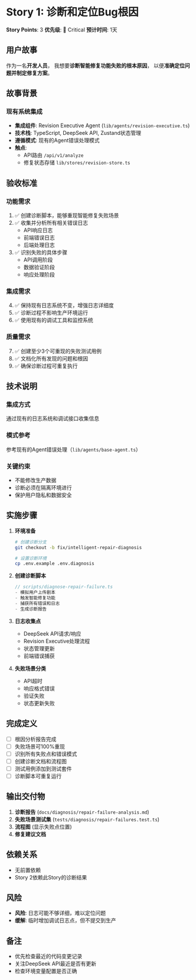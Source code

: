 # Story 1: 诊断和定位Bug根因

**Story Points**: 3
**优先级**: 🔴 Critical
**预计时间**: 1天

## 用户故事

作为一名**开发人员**，
我想要**诊断智能修复功能失败的根本原因**，
以便**准确定位问题并制定修复方案**。

## 故事背景

### 现有系统集成
- **集成组件**: Revision Executive Agent (`lib/agents/revision-executive.ts`)
- **技术栈**: TypeScript, DeepSeek API, Zustand状态管理
- **遵循模式**: 现有的Agent错误处理模式
- **触点**:
  - API路由 `/api/v1/analyze`
  - 修复状态存储 `lib/stores/revision-store.ts`

## 验收标准

### 功能需求
1. ✅ 创建诊断脚本，能够重现智能修复失败场景
2. ✅ 收集并分析所有相关错误日志
   - API响应日志
   - 前端错误日志
   - 后端处理日志
3. ✅ 识别失败的具体步骤
   - API调用阶段
   - 数据验证阶段
   - 响应处理阶段

### 集成需求
4. ✅ 保持现有日志系统不变，增强日志详细度
5. ✅ 诊断过程不影响生产环境运行
6. ✅ 使用现有的调试工具和监控系统

### 质量需求
7. ✅ 创建至少3个可重现的失败测试用例
8. ✅ 文档化所有发现的问题和根因
9. ✅ 确保诊断过程可重复执行

## 技术说明

### 集成方式
通过现有的日志系统和调试接口收集信息

### 模式参考
参考现有的Agent错误处理（`lib/agents/base-agent.ts`）

### 关键约束
- 不能修改生产数据
- 诊断必须在隔离环境进行
- 保护用户隐私和数据安全

## 实施步骤

1. **环境准备**
   ```bash
   # 创建诊断分支
   git checkout -b fix/intelligent-repair-diagnosis

   # 设置诊断环境
   cp .env.example .env.diagnosis
   ```

2. **创建诊断脚本**
   ```typescript
   // scripts/diagnose-repair-failure.ts
   - 模拟用户上传剧本
   - 触发智能修复功能
   - 捕获所有错误和日志
   - 生成诊断报告
   ```

3. **日志收集点**
   - DeepSeek API请求/响应
   - Revision Executive处理流程
   - 状态管理更新
   - 前端错误捕获

4. **失败场景分类**
   - API超时
   - 响应格式错误
   - 验证失败
   - 状态更新失败

## 完成定义

- [ ] 根因分析报告完成
- [ ] 失败场景可100%重现
- [ ] 识别所有失败点和错误模式
- [ ] 创建诊断文档和流程图
- [ ] 测试用例添加到测试套件
- [ ] 诊断脚本可重复运行

## 输出交付物

1. **诊断报告** (`docs/diagnosis/repair-failure-analysis.md`)
2. **失败场景测试集** (`tests/diagnosis/repair-failures.test.ts`)
3. **流程图** (显示失败点位置)
4. **修复建议文档**

## 依赖关系

- 无前置依赖
- Story 2依赖此Story的诊断结果

## 风险

- **风险**: 日志可能不够详细，难以定位问题
- **缓解**: 临时增加调试日志点，但不提交到生产

## 备注

- 优先检查最近的代码变更记录
- 关注DeepSeek API最近是否有更新
- 检查环境变量配置是否正确